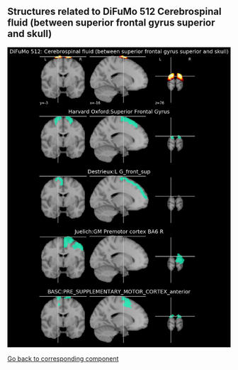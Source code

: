 


## Structures related to DiFuMo 512 Cerebrospinal fluid (between superior frontal gyrus superior and skull)

![275](275.jpg "Structures related to DiFuMo 512 Cerebrospinal fluid (between superior frontal gyrus superior and skull)")

[Go back to corresponding component](https://parietal-inria.github.io/DiFuMo/512/html/275.html)